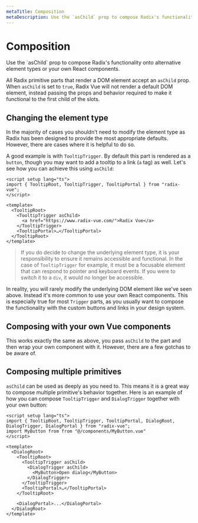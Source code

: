 ```yaml
---
metaTitle: Composition
metaDescription: Use the `asChild` prop to compose Radix's functionality onto alternative element types or your own React components.
---
```


<script setup>
import Description from '../../components/Description.vue'
</script>

# Composition

<Description>
Use the `asChild` prop to compose Radix's functionality onto alternative
element types or your own React components.
</Description>

All Radix primitive parts that render a DOM element accept an `asChild` prop. When `asChild` is set to `true`, Radix Vue will not render a default DOM element, instead passing the props and behavior required to make it functional to the first child of the slots.

## Changing the element type

In the majority of cases you shouldn’t need to modify the element type as Radix has been designed to provide the most appropriate defaults. However, there are cases where it is helpful to do so.

A good example is with `TooltipTrigger`. By default this part is rendered as a `button`, though you may want to add a tooltip to a link (`a` tag) as well. Let's see how you can achieve this using `asChild`:

```vue{7}
<script setup lang="ts">
import { TooltipRoot, TooltipTrigger, TooltipPortal } from "radix-vue";
</script>

<template>
  <TooltipRoot>
    <TooltipTrigger asChild>
      <a href="https://www.radix-vue.com/">Radix Vue</a>
    </TooltipTrigger>
    <TooltipPortal>…</TooltipPortal>
  </TooltipRoot>
</template>
```

> If you do decide to change the underlying element type, it is your responsibility to ensure it remains accessible and functional. In the case of `TooltipTrigger` for example, it must be a focusable element that can respond to pointer and keyboard events. If you were to switch it to a `div`, it would no longer be accessible.

In reality, you will rarely modify the underlying DOM element like we've seen above. Instead it's more common to use your own React components. This is especially true for most `Trigger` parts, as you usually want to compose the functionality with the custom buttons and links in your design system.

## Composing with your own Vue components

This works exactly the same as above, you pass `asChild` to the part and then wrap your own component with it.
However, there are a few gotchas to be aware of.

## Composing multiple primitives

`asChild` can be used as deeply as you need to. This means it is a great way to compose multiple primitive's behavior together.
Here is an example of how you can compose `TooltipTrigger` and `DialogTrigger` together with your own button:

```vue{9,10}
<script setup lang="ts">
import { TooltipRoot, TooltipTrigger, TooltipPortal, DialogRoot, DialogTrigger, DialogPortal } from "radix-vue";
import MyButton from from "@/components/MyButton.vue"
</script>

<template>
  <DialogRoot>
    <TooltipRoot>
      <TooltipTrigger asChild>
        <DialogTrigger asChild>
          <MyButton>Open dialog</MyButton>
        </DialogTrigger>
      </TooltipTrigger>
      <TooltipPortal>…</TooltipPortal>
    </TooltipRoot>

    <DialogPortal>...</DialogPortal>
  </DialogRoot>
</template>
```
